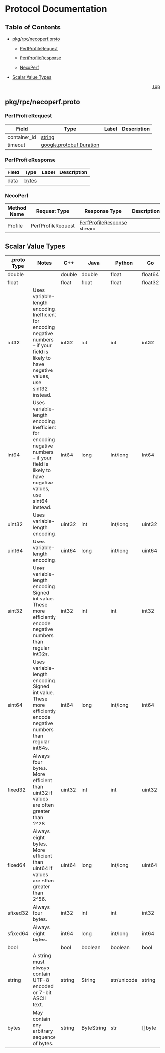 # Protocol Documentation
<a name="top"></a>

## Table of Contents

- [pkg/rpc/necoperf.proto](#pkg_rpc_necoperf-proto)
    - [PerfProfileRequest](#necoperf-PerfProfileRequest)
    - [PerfProfileResponse](#necoperf-PerfProfileResponse)
  
    - [NecoPerf](#necoperf-NecoPerf)
  
- [Scalar Value Types](#scalar-value-types)



<a name="pkg_rpc_necoperf-proto"></a>
<p align="right"><a href="#top">Top</a></p>

## pkg/rpc/necoperf.proto



<a name="necoperf-PerfProfileRequest"></a>

### PerfProfileRequest



| Field | Type | Label | Description |
| ----- | ---- | ----- | ----------- |
| container_id | [string](#string) |  |  |
| timeout | [google.protobuf.Duration](#google-protobuf-Duration) |  |  |






<a name="necoperf-PerfProfileResponse"></a>

### PerfProfileResponse



| Field | Type | Label | Description |
| ----- | ---- | ----- | ----------- |
| data | [bytes](#bytes) |  |  |





 

 

 


<a name="necoperf-NecoPerf"></a>

### NecoPerf


| Method Name | Request Type | Response Type | Description |
| ----------- | ------------ | ------------- | ------------|
| Profile | [PerfProfileRequest](#necoperf-PerfProfileRequest) | [PerfProfileResponse](#necoperf-PerfProfileResponse) stream |  |

 



## Scalar Value Types

| .proto Type | Notes | C++ | Java | Python | Go | C# | PHP | Ruby |
| ----------- | ----- | --- | ---- | ------ | -- | -- | --- | ---- |
| <a name="double" /> double |  | double | double | float | float64 | double | float | Float |
| <a name="float" /> float |  | float | float | float | float32 | float | float | Float |
| <a name="int32" /> int32 | Uses variable-length encoding. Inefficient for encoding negative numbers – if your field is likely to have negative values, use sint32 instead. | int32 | int | int | int32 | int | integer | Bignum or Fixnum (as required) |
| <a name="int64" /> int64 | Uses variable-length encoding. Inefficient for encoding negative numbers – if your field is likely to have negative values, use sint64 instead. | int64 | long | int/long | int64 | long | integer/string | Bignum |
| <a name="uint32" /> uint32 | Uses variable-length encoding. | uint32 | int | int/long | uint32 | uint | integer | Bignum or Fixnum (as required) |
| <a name="uint64" /> uint64 | Uses variable-length encoding. | uint64 | long | int/long | uint64 | ulong | integer/string | Bignum or Fixnum (as required) |
| <a name="sint32" /> sint32 | Uses variable-length encoding. Signed int value. These more efficiently encode negative numbers than regular int32s. | int32 | int | int | int32 | int | integer | Bignum or Fixnum (as required) |
| <a name="sint64" /> sint64 | Uses variable-length encoding. Signed int value. These more efficiently encode negative numbers than regular int64s. | int64 | long | int/long | int64 | long | integer/string | Bignum |
| <a name="fixed32" /> fixed32 | Always four bytes. More efficient than uint32 if values are often greater than 2^28. | uint32 | int | int | uint32 | uint | integer | Bignum or Fixnum (as required) |
| <a name="fixed64" /> fixed64 | Always eight bytes. More efficient than uint64 if values are often greater than 2^56. | uint64 | long | int/long | uint64 | ulong | integer/string | Bignum |
| <a name="sfixed32" /> sfixed32 | Always four bytes. | int32 | int | int | int32 | int | integer | Bignum or Fixnum (as required) |
| <a name="sfixed64" /> sfixed64 | Always eight bytes. | int64 | long | int/long | int64 | long | integer/string | Bignum |
| <a name="bool" /> bool |  | bool | boolean | boolean | bool | bool | boolean | TrueClass/FalseClass |
| <a name="string" /> string | A string must always contain UTF-8 encoded or 7-bit ASCII text. | string | String | str/unicode | string | string | string | String (UTF-8) |
| <a name="bytes" /> bytes | May contain any arbitrary sequence of bytes. | string | ByteString | str | []byte | ByteString | string | String (ASCII-8BIT) |

